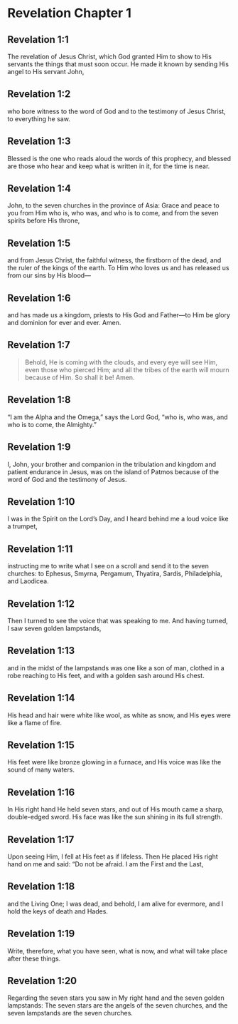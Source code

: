 # Revelation Chapter 1

## Revelation 1:1

The revelation of Jesus Christ, which God granted Him to show to His servants the things that must soon occur. He made it known by sending His angel to His servant John,

## Revelation 1:2

who bore witness to the word of God and to the testimony of Jesus Christ, to everything he saw.

## Revelation 1:3

Blessed is the one who reads aloud the words of this prophecy, and blessed are those who hear and keep what is written in it, for the time is near.

## Revelation 1:4

John, to the seven churches in the province of Asia: Grace and peace to you from Him who is, who was, and who is to come, and from the seven spirits before His throne,

## Revelation 1:5

and from Jesus Christ, the faithful witness, the firstborn of the dead, and the ruler of the kings of the earth. To Him who loves us and has released us from our sins by His blood—

## Revelation 1:6

and has made us a kingdom, priests to His God and Father—to Him be glory and dominion for ever and ever. Amen.

## Revelation 1:7

> Behold, He is coming with the clouds,
> and every eye will see Him,
> even those who pierced Him;
> and all the tribes of the earth will mourn because of Him.
> So shall it be! Amen.

## Revelation 1:8

“I am the Alpha and the Omega,” says the Lord God, “who is, who was, and who is to come, the Almighty.”

## Revelation 1:9

I, John, your brother and companion in the tribulation and kingdom and patient endurance in Jesus, was on the island of Patmos because of the word of God and the testimony of Jesus.

## Revelation 1:10

I was in the Spirit on the Lord’s Day, and I heard behind me a loud voice like a trumpet,

## Revelation 1:11

instructing me to write what I see on a scroll and send it to the seven churches: to Ephesus, Smyrna, Pergamum, Thyatira, Sardis, Philadelphia, and Laodicea.

## Revelation 1:12

Then I turned to see the voice that was speaking to me. And having turned, I saw seven golden lampstands,

## Revelation 1:13

and in the midst of the lampstands was one like a son of man, clothed in a robe reaching to His feet, and with a golden sash around His chest.

## Revelation 1:14

His head and hair were white like wool, as white as snow, and His eyes were like a flame of fire.

## Revelation 1:15

His feet were like bronze glowing in a furnace, and His voice was like the sound of many waters.

## Revelation 1:16

In His right hand He held seven stars, and out of His mouth came a sharp, double-edged sword. His face was like the sun shining in its full strength.

## Revelation 1:17

Upon seeing Him, I fell at His feet as if lifeless. Then He placed His right hand on me and said: “Do not be afraid. I am the First and the Last,

## Revelation 1:18

and the Living One; I was dead, and behold, I am alive for evermore, and I hold the keys of death and Hades.

## Revelation 1:19

Write, therefore, what you have seen, what is now, and what will take place after these things.

## Revelation 1:20

Regarding the seven stars you saw in My right hand and the seven golden lampstands: The seven stars are the angels of the seven churches, and the seven lampstands are the seven churches.
